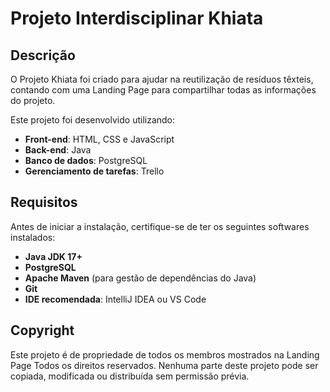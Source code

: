 # Projeto Interdisciplinar Khiata

## Descrição
O Projeto Khiata foi criado para ajudar na reutilização de resíduos têxteis, contando com uma Landing Page para compartilhar todas as informações do projeto.

Este projeto foi desenvolvido utilizando:
- **Front-end**: HTML, CSS e JavaScript
- **Back-end**: Java
- **Banco de dados**: PostgreSQL
- **Gerenciamento de tarefas**: Trello

## Requisitos
Antes de iniciar a instalação, certifique-se de ter os seguintes softwares instalados:

- **Java JDK 17+**
- **PostgreSQL**
- **Apache Maven** (para gestão de dependências do Java)
- **Git**
- **IDE recomendada**: IntelliJ IDEA ou VS Code

## Copyright
Este projeto é de propriedade de todos os membros mostrados na Landing Page Todos os direitos reservados. Nenhuma parte deste projeto pode ser copiada, modificada ou distribuída sem permissão prévia.

